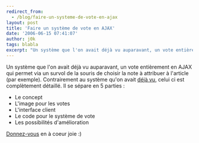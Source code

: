 ```yaml
---
redirect_from:
  - /blog/faire-un-systeme-de-vote-en-ajax
layout: post
title: 'Faire un système de vote en AJAX'
date: '2006-06-15 07:41:07'
author: j0k
tags: blabla
excerpt: "Un système que l'on avait déjà vu auparavant, un vote entièrement en AJAX qui permet via un survol de la souris de choisir la note à attribuer à l'article (par exemple).     \nContrairement au système qu'on avait [déjà vu](http://www.j0k3r.net/news-systeme-de-vote-par-etoiles-en-css-1019.html), celui ci est complètement détaillé. Il se sépare en 5 parties :      …"
---
```


Un système que l'on avait déjà vu auparavant, un vote entièrement en AJAX qui permet via un survol de la souris de choisir la note à attribuer à l'article (par exemple).
Contrairement au système qu'on avait [déjà vu](http://www.j0k3r.net/news-systeme-de-vote-par-etoiles-en-css-1019.html), celui ci est complètement détaillé. Il se sépare en 5 parties :
* Le concept
* L'image pour les votes
* L'interface client
* Le code pour le système de vote
* Les possibilités d'amélioration

[Donnez-vous](http://hades.phparch.com/ceres/public/article/index.php/art::ajax::ajax_rating_system/) en à coeur joie :)
